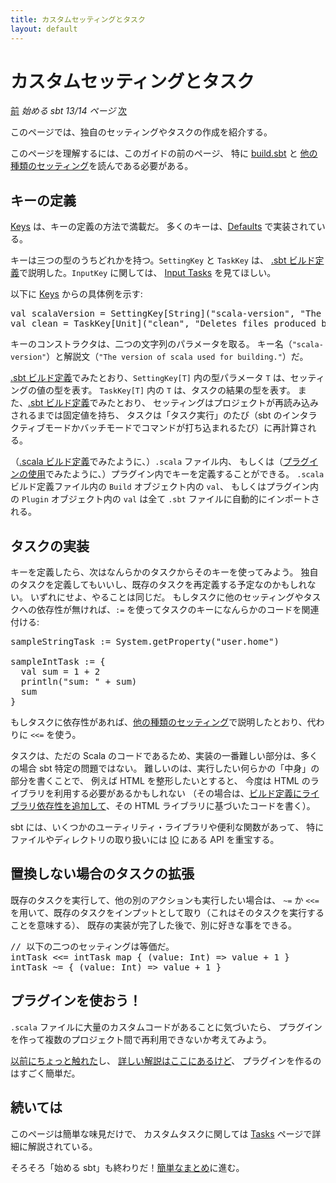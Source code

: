 ```yaml
---
title: カスタムセッティングとタスク
layout: default
---
```


[Keys]: http://www.scala-sbt.org/release/sxr/sbt/Keys.scala.html "Keys.scala"
[Defaults]: http://www.scala-sbt.org/release/sxr/sbt/Defaults.scala.html "Defaults.scala"
[IO]: http://www.scala-sbt.org/release/api/index.html#sbt.IO\$ "IO object"

# カスタムセッティングとタスク

[前](../multi-project) _始める sbt 13/14 ページ_ [次](../summary)

このページでは、独自のセッティングやタスクの作成を紹介する。

このページを理解するには、このガイドの前のページ、
特に [build.sbt](../basic-def) と
[他の種類のセッティング](../more-about-settings)を読んである必要がある。

## キーの定義

[Keys] は、キーの定義の方法で満載だ。
多くのキーは、[Defaults] で実装されている。

キーは三つの型のうちどれかを持つ。`SettingKey` と `TaskKey` は、
[.sbt ビルド定義](../basic-def)で説明した。`InputKey` に関しては、
[Input Tasks](http://www.scala-sbt.org/release/docs/Extending/Input-Tasks.html) を見てほしい。

以下に [Keys] からの具体例を示す:

<pre>
val scalaVersion = SettingKey[String]("scala-version", "The version of Scala used for building.")
val clean = TaskKey[Unit]("clean", "Deletes files produced by the build, such as generated sources, compiled classes, and task caches.")
</pre>

キーのコンストラクタは、二つの文字列のパラメータを取る。
キー名（`"scala-version"`）と解説文（`"The version of scala used for building."`）だ。

[.sbt ビルド定義](../basic-def)でみたとおり、`SettingKey[T]` 内の型パラメータ `T` は、セッティングの値の型を表す。
`TaskKey[T]` 内の `T` は、タスクの結果の型を表す。
また、[.sbt ビルド定義](../basic-def)でみたとおり、
セッティングはプロジェクトが再読み込みされるまでは固定値を持ち、
タスクは「タスク実行」のたび（sbt のインタラクティブモードかバッチモードでコマンドが打ち込まれるたび）に再計算される。

（[.scala ビルド定義](../full-def)でみたように、）`.scala` ファイル内、
もしくは（[プラグインの使用](../using-plugins)でみたように、）プラグイン内でキーを定義することができる。
`.scala` ビルド定義ファイル内の `Build` オブジェクト内の `val`、
もしくはプラグイン内の `Plugin` オブジェクト内の `val` は全て `.sbt` ファイルに自動的にインポートされる。

## タスクの実装

キーを定義したら、次はなんらかのタスクからそのキーを使ってみよう。
独自のタスクを定義してもいいし、既存のタスクを再定義する予定なのかもしれない。
いずれにせよ、やることは同じだ。
もしタスクに他のセッティングやタスクへの依存性が無ければ、`:=` を使ってタスクのキーになんらかのコードを関連付ける:

<pre>
sampleStringTask := System.getProperty("user.home")

sampleIntTask := {
  val sum = 1 + 2
  println("sum: " + sum)
  sum
}
</pre>

もしタスクに依存性があれば、[他の種類のセッティング](../more-about-settings)で説明したとおり、代わりに `<<=` を使う。

タスクは、ただの Scala のコードであるため、実装の一番難しい部分は、多くの場合 sbt 特定の問題ではない。
難しいのは、実行したい何らかの「中身」の部分を書くことで、
例えば HTML を整形したいとすると、
今度は HTML のライブラリを利用する必要があるかもしれない
（その場合は、[ビルド定義にライブラリ依存性を追加して](../using-plugins)、その HTML ライブラリに基づいたコードを書く）。

sbt には、いくつかのユーティリティ・ライブラリや便利な関数があって、
特にファイルやディレクトリの取り扱いには [IO] にある API を重宝する。

## 置換しない場合のタスクの拡張

既存のタスクを実行して、他の別のアクションも実行したい場合は、
`~=` か `<<=` を用いて、既存のタスクをインプットとして取り（これはそのタスクを実行することを意味する）、
既存の実装が完了した後で、別に好きな事をできる。

<pre>
// 以下の二つのセッティングは等価だ。
intTask <<= intTask map { (value: Int) => value + 1 }
intTask ~= { (value: Int) => value + 1 }
</pre>

## プラグインを使おう！

`.scala` ファイルに大量のカスタムコードがあることに気づいたら、
プラグインを作って複数のプロジェクト間で再利用できないか考えてみよう。

[以前にちょっと触れた](../using-plugins)し、
[詳しい解説はここにあるけど](http://www.scala-sbt.org/release/docs/Extending/Plugins.html)、
プラグインを作るのはすごく簡単だ。

## 続いては

このページは簡単な味見だけで、
カスタムタスクに関しては [Tasks](http://www.scala-sbt.org/release/docs/Detailed-Topics/Tasks.html) ページで詳細に解説されている。

そろそろ「始める sbt」も終わりだ！[簡単なまとめ](../summary)に進む。
